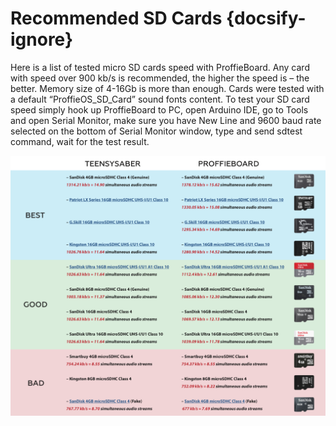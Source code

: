 # Recommended SD Cards {docsify-ignore}

Here is a list of tested micro SD cards speed with ProffieBoard. Any card with speed over 900 kb/s is recommended, the higher the speed is – the better. Memory size of 4-16Gb is more than enough. Cards were tested with a default “ProffieOS_SD_Card” sound fonts content.
To test your SD card speed simply hook up ProffieBoard to PC, open Arduino IDE, go to Tools and open Serial Monitor, make sure you have New Line and 9600 baud rate selected on the bottom of Serial Monitor window, type and send sdtest command, wait for the test result.

![Recommended SD Cards](_media/recommended-sd-cards.png)